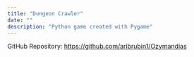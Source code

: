 ```yaml
---
title: "Dungeon Crawler"
date: ""
description: "Python game created with Pygame"
---
```


GitHub Repository: https://github.com/aribrubin1/Ozymandias
